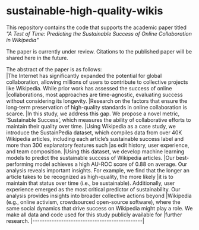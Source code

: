 # sustainable-high-quality-wikis

This repository contains the code that supports the academic paper titled *"A Test of Time: Predicting the Sustainable Success of Online Collaboration in Wikipedia"*

The paper is currently under review. Citations to the published paper will be shared here in the future.

The abstract of the paper is as follows:<br/>
|The Internet has significantly expanded the potential for global collaboration, allowing millions of users to contribute to collective projects like Wikipedia. While prior work has assessed the success of online |collaborations, most approaches are time-agnostic, evaluating success without considering its longevity.
|Research on the factors that ensure the long-term preservation of high-quality standards in online collaboration is scarce.
|In this study, we address this gap. We propose a novel metric, ‘Sustainable Success’, which measures the ability of collaborative efforts to maintain their quality over time.
|Using Wikipedia as a case study, we introduce the SustainPedia dataset, which compiles data from over 40K Wikipedia articles, including each article’s sustainable success label and more than 300 explanatory features such |as edit history, user experience, and team composition.
|Using this dataset, we develop machine learning models to predict the sustainable success of Wikipedia articles.
|Our best-performing model achieves a high AU-ROC score of 0.88 on average. Our analysis reveals important insights. For example, we find that the longer an article takes to be recognized as high-quality, the more likely |it is to maintain that status over time (i.e., be sustainable). Additionally, user experience emerged as the most critical predictor of sustainability. Our analysis provides insights into broader collective actions beyond |Wikipedia (e.g., online activism, crowdsourced open-source software), where the same social dynamics that drive success on Wikipedia might play a role. We make all data and code used for this study publicly available for |further research.
|----------------------------------------------|
